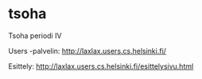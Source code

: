 tsoha
=====

Tsoha periodi IV

Users -palvelin:
http://laxlax.users.cs.helsinki.fi/

Esittely:
http://laxlax.users.cs.helsinki.fi/esittelysivu.html
